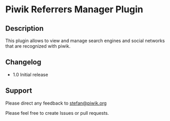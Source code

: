 # Piwik Referrers Manager Plugin

## Description

This plugin allows to view and manage search engines and social networks that are recognized with piwik.

## Changelog

- 1.0 Initial release

## Support

Please direct any feedback to [stefan@piwik.org](mailto:stefan@piwik.org)

Please feel free to create Issues or pull requests.
